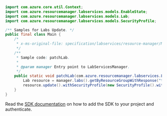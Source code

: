 ```java
import com.azure.core.util.Context;
import com.azure.resourcemanager.labservices.models.EnableState;
import com.azure.resourcemanager.labservices.models.Lab;
import com.azure.resourcemanager.labservices.models.SecurityProfile;

/** Samples for Labs Update. */
public final class Main {
    /*
     * x-ms-original-file: specification/labservices/resource-manager/Microsoft.LabServices/preview/2021-11-15-preview/examples/Labs/patchLab.json
     */
    /**
     * Sample code: patchLab.
     *
     * @param manager Entry point to LabServicesManager.
     */
    public static void patchLab(com.azure.resourcemanager.labservices.LabServicesManager manager) {
        Lab resource = manager.labs().getByResourceGroupWithResponse("testrg123", "testlab", Context.NONE).getValue();
        resource.update().withSecurityProfile(new SecurityProfile().withOpenAccess(EnableState.ENABLED)).apply();
    }
}
```

Read the [SDK documentation](https://github.com/Azure/azure-sdk-for-java/blob/azure-resourcemanager-labservices_1.0.0-beta.2/sdk/labservices/azure-resourcemanager-labservices/README.md) on how to add the SDK to your project and authenticate.
